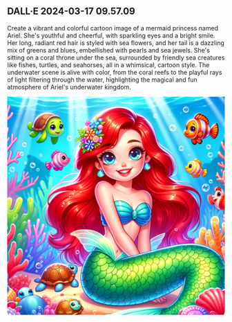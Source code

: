 ## DALL·E 2024-03-17 09.57.09

Create a vibrant and colorful cartoon image of a mermaid princess named Ariel. She's youthful and cheerful, with sparkling eyes and a bright smile. Her long, radiant red hair is styled with sea flowers, and her tail is a dazzling mix of greens and blues, embellished with pearls and sea jewels. She's sitting on a coral throne under the sea, surrounded by friendly sea creatures like fishes, turtles, and seahorses, all in a whimsical, cartoon style. The underwater scene is alive with color, from the coral reefs to the playful rays of light filtering through the water, highlighting the magical and fun atmosphere of Ariel's underwater kingdom.

![Ariel](Images/Ariel.webp)